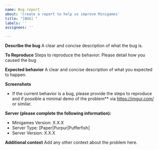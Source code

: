 ```yaml
---
name: Bug report
about: 'Create a report to help us improve Minigames'
title: "[BUG] "
labels: ''
assignees: ''

---
```


**Describe the bug**
A clear and concise description of what the bug is.

**To Reproduce**
Steps to reproduce the behavior:
Please detail how you caused the bug

**Expected behavior**
A clear and concise description of what you expected to happen.

**Screenshots**
* If the current behavior is a bug, please provide the steps to reproduce and if possible a minimal demo of the problem** via  https://imgur.com/ or similar.

**Server (please complete the following information):**
  - Minigames Version: X.X.X
  - Server Type: [Paper|Purpur|Pufferfish]
  - Server Version: X.X.X

**Additional context**
Add any other context about the problem here.
